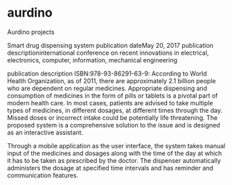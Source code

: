 # aurdino
Aurdino projects

Smart drug dispensing system
publication dateMay 20, 2017  publication descriptioninternational conference on recent innovations in electrical, electronics, computer, information, mechanical engineering

publication description ISBN:978-93-86291-63-9:
According to World Health Organization, as of 2011, there are approximately 2.1 billion people who are dependent on regular medicines. Appropriate dispensing and consumption of medicines in the form of pills or tablets is a pivotal part of modern health care. In most cases, patients are advised to take multiple types of medicines, in different dosages, at different times through the day. Missed doses or incorrect intake could be potentially life threatening. The proposed system is a comprehensive solution to the issue and is designed as an interactive assistant.

Through a mobile application as the user interface, the system takes manual input of the medicines and dosages along with the time of the day at which it has to be taken as prescribed by the doctor. The dispenser automatically administers the dosage at specified time intervals and has reminder and communication features.
